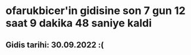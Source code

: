 # ofarukbicer'in gidisine son 7 gun 12 saat 9 dakika 48 saniye kaldi

## Gidis tarihi: 30.09.2022 :(